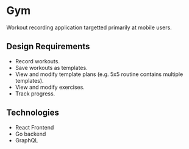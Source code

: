 # Gym
Workout recording application targetted primarily at mobile users.

## Design Requirements
* Record workouts.
* Save workouts as templates.
* View and modify template plans (e.g. 5x5 routine contains multiple templates).
* View and modify exercises.
* Track progress.

## Technologies
* React Frontend
* Go backend
* GraphQL
